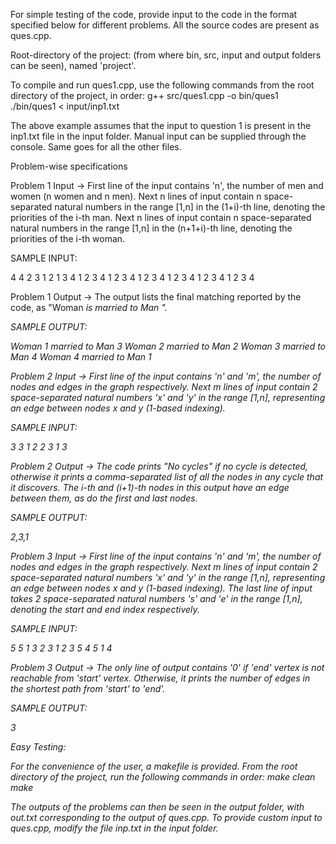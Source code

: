For simple testing of the code, provide input to the code in the format specified below for different problems. All the source codes are present as ques<problem-number>.cpp. 

Root-directory of the project: (from where bin, src, input and output folders can be seen), named 'project'.

To compile and run ques1.cpp, use the following commands from the root directory of the project, in order:
	g++ src/ques1.cpp -o bin/ques1
	./bin/ques1 < input/inp1.txt

The above example assumes that the input to question 1 is present in the inp1.txt file in the input folder. Manual input can be supplied through the console. Same goes for all the other files.

Problem-wise specifications

Problem 1 Input -> First line of the input contains 'n', the number of men and women (n women and n men). Next n lines of input contain n space-separated natural numbers in the range [1,n] in the (1+i)-th line, denoting the priorities of the i-th man. Next n lines of input contain n space-separated natural numbers in the range [1,n] in the (n+1+i)-th line, denoting the priorities of the i-th woman.

SAMPLE INPUT:

4
4 2 3 1
2 1 3 4
1 2 3 4
1 2 3 4
1 2 3 4
1 2 3 4
1 2 3 4
1 2 3 4

Problem 1 Output -> The output lists the final matching reported by the code, as "Woman <i> is married to Man <j>".

SAMPLE OUTPUT:

Woman 1 married to Man 3
Woman 2 married to Man 2
Woman 3 married to Man 4
Woman 4 married to Man 1

Problem 2 Input -> First line of the input contains 'n' and 'm', the number of nodes and edges in the graph respectively. Next m lines of input contain 2 space-separated natural numbers 'x' and 'y' in the range [1,n], representing an edge between nodes x and y (1-based indexing).

SAMPLE INPUT:

3 3
1 2
2 3
1 3

Problem 2 Output -> The code prints "No cycles" if no cycle is detected, otherwise it prints a comma-separated list of all the nodes in any cycle that it discovers. The i-th and (i+1)-th nodes in this output have an edge between them, as do the first and last nodes.

SAMPLE OUTPUT:

2,3,1

Problem 3 Input -> First line of the input contains 'n' and 'm', the number of nodes and edges in the graph respectively. Next m lines of input contain 2 space-separated natural numbers 'x' and 'y' in the range [1,n], representing an edge between nodes x and y (1-based indexing). The last line of input takes 2 space-separated natural numbers 's' and 'e' in the range [1,n], denoting the start and end index respectively.

SAMPLE INPUT:

5 5
1 3
2 3
1 2
3 5
4 5
1 4

Problem 3 Output -> The only line of output contains '0' if 'end' vertex is not reachable from 'start' vertex. Otherwise, it prints the number of edges in the shortest path from 'start' to 'end'.

SAMPLE OUTPUT:

3

Easy Testing:

For the convenience of the user, a makefile is provided. From the root directory of the project, run the following commands in order:
	make clean
	make

The outputs of the problems can then be seen in the output folder, with out<number>.txt corresponding to the output of ques<number>.cpp. To provide custom input to ques<number>.cpp, modify the file inp<number>.txt in the input folder.